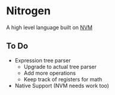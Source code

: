 # Nitrogen

A high level language built on [NVM](https://github.com/jonahisadev/nitrogen-vm)

## To Do

* Expression tree parser
	* Upgrade to actual tree parser
	* Add more operations
	* Keep track of registers for math
* Native Support (NVM needs work too)